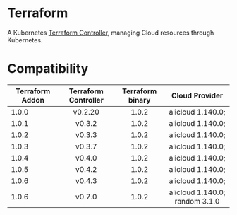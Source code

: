 # Terraform

A Kubernetes [Terraform Controller](https://github.com/oam-dev/terraform-controller), managing Cloud resources through Kubernetes.

# Compatibility

| Terraform Addon | Terraform Controller | Terraform binary |         Cloud Provider         |
|-----------------|:--------------------:|:----------------:|:------------------------------:|
| 1.0.0           |       v0.2.20        |      1.0.2       |       alicloud 1.140.0;        | 
| 1.0.1           |        v0.3.2        |      1.0.2       |       alicloud 1.140.0;        | 
| 1.0.2           |        v0.3.3        |      1.0.2       |       alicloud 1.140.0;        |
| 1.0.3           |        v0.3.7        |      1.0.2       |       alicloud 1.140.0;        |
| 1.0.4           |        v0.4.0        |      1.0.2       |       alicloud 1.140.0;        |
| 1.0.5           |        v0.4.2        |      1.0.2       |       alicloud 1.140.0;        |
| 1.0.6           |        v0.4.3        |      1.0.2       |       alicloud 1.140.0;        |
| 1.0.6           |        v0.7.0        |      1.0.2       | alicloud 1.140.0; random 3.1.0 |
